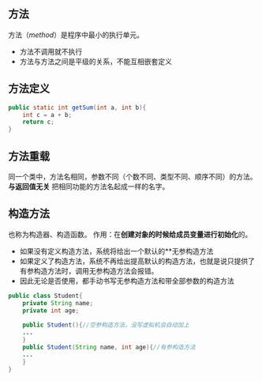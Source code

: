 ## 方法
方法（_method_）是程序中最小的执行单元。
- 方法不调用就不执行
- 方法与方法之间是平级的关系，不能互相嵌套定义

## 方法定义
```java
public static int getSum(int a, int b){
	int c = a + b;
	return c;
}
```

## 方法重载
同一个类中，方法名相同，参数不同（个数不同、类型不同、顺序不同）的方法。**与返回值无关**
把相同功能的方法名起成一样的名字。

## 构造方法
也称为构造器、构造函数。
作用：在**创建对象的时候给成员变量进行初始化**的。

- 如果没有定义构造方法，系统将给出一个默认的**无参构造方法
- 如果定义了构造方法，系统不再给出提高默认的构造方法，也就是说只提供了有参构造方法时，调用无参构造方法会报错。
- 因此无论是否使用，都手动书写无参构造方法和带全部参数的构造方法
```java
public class Student{
	private String name;
	private int age;
	
	public Student(){//空参构造方法，没写虚拟机会自动加上
	...
	}
	public Student(String name, int age){//有参构造方法
	...
	}
}

```


